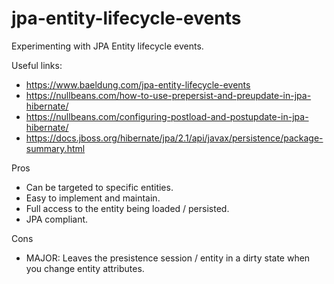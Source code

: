 # jpa-entity-lifecycle-events

Experimenting with JPA Entity lifecycle events.

Useful links:

- <https://www.baeldung.com/jpa-entity-lifecycle-events>
- <https://nullbeans.com/how-to-use-prepersist-and-preupdate-in-jpa-hibernate/>
- <https://nullbeans.com/configuring-postload-and-postupdate-in-jpa-hibernate/>
- <https://docs.jboss.org/hibernate/jpa/2.1/api/javax/persistence/package-summary.html>

Pros

- Can be targeted to specific entities.
- Easy to implement and maintain.
- Full access to the entity being loaded / persisted.
- JPA compliant.

Cons

- MAJOR: Leaves the presistence session / entity in a dirty state when you change entity attributes.
